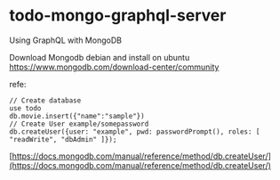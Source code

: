 # todo-mongo-graphql-server
Using GraphQL with MongoDB


Download Mongodb debian and install on ubuntu
https://www.mongodb.com/download-center/community

refe:

```mongodb
// Create database
use todo
db.movie.insert({"name":"sample"})
// Create User example/somepassword
db.createUser({user: "example", pwd: passwordPrompt(), roles: [ "readWrite", "dbAdmin" ]});
```

[https://docs.mongodb.com/manual/reference/method/db.createUser/](https://docs.mongodb.com/manual/reference/method/db.createUser/)
